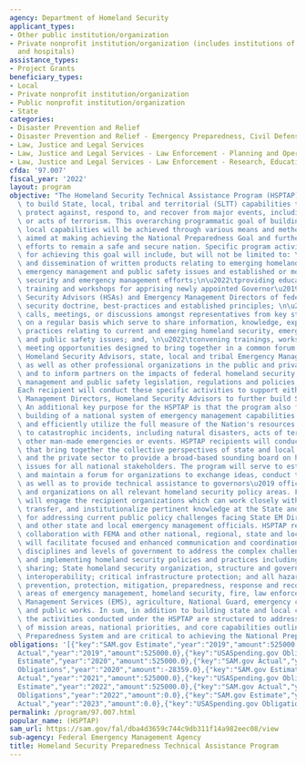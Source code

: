 ```yaml
---
agency: Department of Homeland Security
applicant_types:
- Other public institution/organization
- Private nonprofit institution/organization (includes institutions of higher education
  and hospitals)
assistance_types:
- Project Grants
beneficiary_types:
- Local
- Private nonprofit institution/organization
- Public nonprofit institution/organization
- State
categories:
- Disaster Prevention and Relief
- Disaster Prevention and Relief - Emergency Preparedness, Civil Defense
- Law, Justice and Legal Services
- Law, Justice and Legal Services - Law Enforcement - Planning and Operations
- Law, Justice and Legal Services - Law Enforcement - Research, Education, Training
cfda: '97.007'
fiscal_year: '2022'
layout: program
objective: "The Homeland Security Technical Assistance Program (HSPTAP) is established\
  \ to build State, local, tribal and territorial (SLTT) capabilities to prevent,\
  \ protect against, respond to, and recover from major events, including threats\
  \ or acts of terrorism. This overarching programmatic goal of building state and\
  \ local capabilities will be achieved through various means and methods, each one\
  \ aimed at making achieving the National Preparedness Goal and furthering our collective\
  \ efforts to remain a safe and secure nation. Specific program activities anticipated\
  \ for achieving this goal will include, but will not be limited to: \n\u2022\tproduction\
  \ and dissemination of written products relating to emerging homeland security,\
  \ emergency management and public safety issues and established or model state homeland\
  \ security and emergency management efforts;\n\u2022\tproviding educational seminars,\
  \ training and workshops for apprising newly appointed Governor\u2019s Homeland\
  \ Security Advisors (HSAs) and Emergency Management Directors of federal homeland\
  \ security doctrine, best-practices and established principles; \n\u2022\tfacilitating\
  \ calls, meetings, or discussions amongst representatives from key stakeholder groups\
  \ on a regular basis which serve to share information, knowledge, experiences, and\
  \ practices relating to current and emerging homeland security, emergency management\
  \ and public safety issues; and, \n\u2022\tconvening trainings, workshops, and other\
  \ meeting opportunities designed to bring together in a common forum nationwide\
  \ Homeland Security Advisors, state, local and tribal Emergency Management Directors,\
  \ as well as other professional organizations in the public and private sectors\
  \ and to inform partners on the impacts of federal homeland security, emergency\
  \ management and public safety legislation, regulations and policies on the states.\n\
  Each recipient will conduct these specific activities to support either State Emergency\
  \ Management Directors, Homeland Security Advisors to further build SLTT capabilities.\
  \ An additional key purpose for the HSPTAP is that the program also furthers the\
  \ building of a national system of emergency management capabilities that can effectively\
  \ and efficiently utilize the full measure of the Nation's resources to respond\
  \ to catastrophic incidents, including natural disasters, acts of terrorism, and\
  \ other man-made emergencies or events. HSPTAP recipients will conduct activities\
  \ that bring together the collective perspectives of state and local elected officials\
  \ and the private sector to provide a broad-based sounding board on homeland security\
  \ issues for all national stakeholders. The program will serve to establish, provide,\
  \ and maintain a forum for organizations to exchange ideas, conduct targeted discussions,\
  \ as well as to provide technical assistance to governors\u2019 offices, associations\
  \ and organizations on all relevant homeland security policy areas. Finally, HSPTAP\
  \ will engage the recipient organizations which can work closely with FEMA to develop,\
  \ transfer, and institutionalize pertinent knowledge at the State and local level\
  \ for addressing current public policy challenges facing State EM Directors, HSAs\
  \ and other state and local emergency management officials. HSPTAP recipients, through\
  \ collaboration with FEMA and other national, regional, state and local entities,\
  \ will facilitate focused and enhanced communication and coordination among all\
  \ disciplines and levels of government to address the complex challenges of developing\
  \ and implementing homeland security policies and practices including: intelligence\
  \ sharing; State homeland security organization, structure and governance; communications\
  \ interoperability; critical infrastructure protection; and all hazards disaster\
  \ prevention, protection, mitigation, preparedness, response and recovery to include\
  \ areas of emergency management, homeland security, fire, law enforcement, Emergency\
  \ Management Services (EMS), agriculture, National Guard, emergency communications,\
  \ and public works. In sum, in addition to building state and local capabilities,\
  \ the activities conducted under the HSPTAP are structured to address the full spectrum\
  \ of mission areas, national priorities, and core capabilities outlined in the National\
  \ Preparedness System and are critical to achieving the National Preparedness Goal."
obligations: '[{"key":"SAM.gov Estimate","year":"2019","amount":525000.0},{"key":"SAM.gov
  Actual","year":"2019","amount":525000.0},{"key":"USASpending.gov Obligations","year":"2019","amount":519924.0},{"key":"SAM.gov
  Estimate","year":"2020","amount":525000.0},{"key":"SAM.gov Actual","year":"2020","amount":525000.0},{"key":"USASpending.gov
  Obligations","year":"2020","amount":-28359.0},{"key":"SAM.gov Estimate","year":"2021","amount":525000.0},{"key":"SAM.gov
  Actual","year":"2021","amount":525000.0},{"key":"USASpending.gov Obligations","year":"2021","amount":0.0},{"key":"SAM.gov
  Estimate","year":"2022","amount":525000.0},{"key":"SAM.gov Actual","year":"2022","amount":525000.0},{"key":"USASpending.gov
  Obligations","year":"2022","amount":0.0},{"key":"SAM.gov Estimate","year":"2023","amount":525000.0},{"key":"SAM.gov
  Actual","year":"2023","amount":0.0},{"key":"USASpending.gov Obligations","year":"2023","amount":0.0}]'
permalink: /program/97.007.html
popular_name: (HSPTAP)
sam_url: https://sam.gov/fal/dba4d3659c744c9db311f14a982eec08/view
sub-agency: Federal Emergency Management Agency
title: Homeland Security Preparedness Technical Assistance Program
---
```


